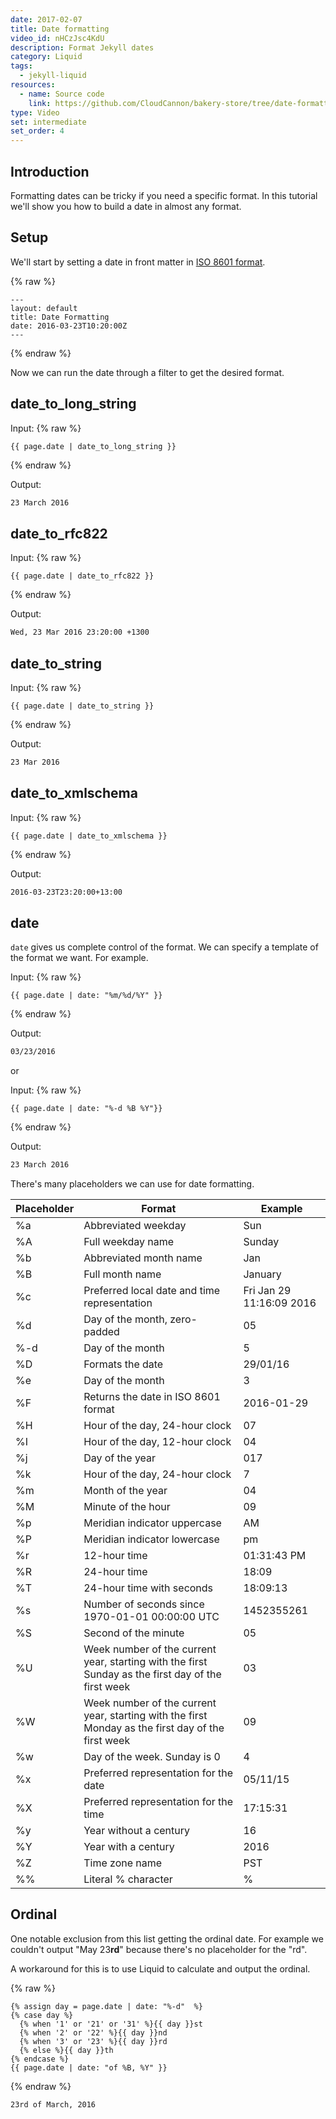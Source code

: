 ```yaml
---
date: 2017-02-07
title: Date formatting
video_id: nHCzJsc4KdU
description: Format Jekyll dates
category: Liquid
tags:
  - jekyll-liquid
resources:
  - name: Source code
    link: https://github.com/CloudCannon/bakery-store/tree/date-formatting
type: Video
set: intermediate
set_order: 4
---
```

## Introduction

Formatting dates can be tricky if you need a specific format. In this tutorial we'll show you how to build a date in almost any format.

## Setup

We'll start by setting a date in front matter in [ISO 8601 format](http://www.iso.org/iso/home/standards/iso8601.htm).

{% raw %}
~~~liquid
---
layout: default
title: Date Formatting
date: 2016-03-23T10:20:00Z
---
~~~
{% endraw %}

Now we can run the date through a filter to get the desired format.

## date_to_long_string

Input:
{% raw %}
~~~liquid
{{ page.date | date_to_long_string }}
~~~
{% endraw %}

Output:
~~~html
23 March 2016
~~~

## date_to_rfc822

Input:
{% raw %}
~~~liquid
{{ page.date | date_to_rfc822 }}
~~~
{% endraw %}

Output:
~~~html
Wed, 23 Mar 2016 23:20:00 +1300
~~~

## date_to_string

Input:
{% raw %}
~~~liquid
{{ page.date | date_to_string }}
~~~
{% endraw %}

Output:
~~~html
23 Mar 2016
~~~

## date_to_xmlschema

Input:
{% raw %}
~~~liquid
{{ page.date | date_to_xmlschema }}
~~~
{% endraw %}

Output:
~~~html
2016-03-23T23:20:00+13:00
~~~


## date

`date` gives us complete control of the format. We can specify a template of the format we want. For example.

Input:
{% raw %}
~~~liquid
{{ page.date | date: "%m/%d/%Y" }}
~~~
{% endraw %}

Output:
~~~html
03/23/2016
~~~

or

Input:
{% raw %}
~~~liquid
{{ page.date | date: "%-d %B %Y"}}
~~~
{% endraw %}

Output:
~~~html
23 March 2016
~~~

There's many placeholders we can use for date formatting.
<table>
	<thead>
		<tr>
			<th>Placeholder</th>
			<th>
				Format
			</th>
      <th>
				Example
			</th>
		</tr>
	</thead>
	<tbody>
    <tr>
      <td>%a</td>
      <td>Abbreviated weekday</td>
      <td>Sun</td>
    </tr>
    <tr>
      <td>%A</td>
      <td>Full weekday name</td>
      <td>Sunday</td>
    </tr>
    <tr>
      <td>%b</td>
      <td>Abbreviated month name</td>
      <td>Jan</td>
    </tr>
    <tr>
      <td>%B</td>
      <td>Full month name</td>
      <td>January</td>
    </tr>
    <tr>
      <td>%c</td>
      <td>Preferred local date and time representation</td>
      <td>Fri Jan 29 11:16:09 2016</td>
    </tr>
    <tr>
      <td>%d</td>
      <td>Day of the month, zero-padded</td>
      <td>05</td>
    </tr>
    <tr>
      <td>%-d</td>
      <td>Day of the month</td>
      <td>5</td>
    </tr>
    <tr>
      <td>%D</td>
      <td>Formats the date</td>
      <td>29/01/16</td>
    </tr>
    <tr>
      <td>%e</td>
      <td>Day of the month</td>
      <td>3</td>
    </tr>
    <tr>
      <td>%F</td>
      <td>Returns the date in ISO 8601 format</td>
      <td>2016-01-29</td>
    </tr>
    <tr>
      <td>%H</td>
      <td>Hour of the day, 24-hour clock</td>
      <td>07</td>
    </tr>
    <tr>
      <td>%I</td>
      <td>Hour of the day, 12-hour clock</td>
      <td>04</td>
    </tr>
    <tr>
      <td>%j</td>
      <td>Day of the year</td>
      <td>017</td>
    </tr>
    <tr>
      <td>%k</td>
      <td>Hour of the day, 24-hour clock</td>
      <td>7</td>
    </tr>
    <tr>
      <td>%m</td>
      <td>Month of the year</td>
      <td>04</td>
    </tr>
    <tr>
      <td>%M</td>
      <td>Minute of the hour</td>
      <td>09</td>
    </tr>
    <tr>
      <td>%p</td>
      <td>Meridian indicator uppercase</td>
      <td>AM</td>
    </tr>
    <tr>
      <td>%P</td>
      <td>Meridian indicator lowercase</td>
      <td>pm</td>
    </tr>
    <tr>
      <td>%r</td>
      <td>12-hour time</td>
      <td>01:31:43 PM</td>
    </tr>
    <tr>
      <td>%R</td>
      <td>24-hour time</td>
      <td>18:09</td>
    </tr>
    <tr>
      <td>%T</td>
      <td>24-hour time with seconds</td>
      <td>18:09:13</td>
    </tr>
    <tr>
      <td>%s</td>
      <td>Number of seconds since 1970-01-01 00:00:00 UTC</td>
      <td>1452355261</td>
    </tr>
    <tr>
      <td>%S</td>
      <td>Second of the minute</td>
      <td>05</td>
    </tr>
    <tr>
      <td>%U</td>
      <td>Week number of the current year, starting with the first Sunday as the first day of the first week</td>
      <td>03</td>
    </tr>
    <tr>
      <td>%W</td>
      <td>Week number of the current year, starting with the first Monday as the first day of the first week</td>
      <td>09</td>
    </tr>
    <tr>
      <td>%w</td>
      <td>Day of the week. Sunday is 0</td>
      <td>4</td>
    </tr>
    <tr>
      <td>%x</td>
      <td>Preferred representation for the date</td>
      <td>05/11/15</td>
    </tr>
    <tr>
      <td>%X</td>
      <td>Preferred representation for the time</td>
      <td>17:15:31</td>
    </tr>
    <tr>
      <td>%y</td>
      <td>Year without a century</td>
      <td>16</td>
    </tr>
    <tr>
      <td>%Y</td>
      <td>Year with a century</td>
      <td>2016</td>
    </tr>
    <tr>
      <td>%Z</td>
      <td>Time zone name</td>
      <td>PST</td>
    </tr>
    <tr>
      <td>%%</td>
      <td>Literal % character</td>
      <td>%</td>
    </tr>
  </tbody>
</table>

## Ordinal

One notable exclusion from this list getting the ordinal date. For example we couldn't output "May 23**rd**" because there's no placeholder for the "rd".

A workaround for this is to use Liquid to calculate and output the ordinal.

{% raw %}
~~~liquid
{% assign day = page.date | date: "%-d"  %}
{% case day %}
  {% when '1' or '21' or '31' %}{{ day }}st
  {% when '2' or '22' %}{{ day }}nd
  {% when '3' or '23' %}{{ day }}rd
  {% else %}{{ day }}th
{% endcase %}
{{ page.date | date: "of %B, %Y" }}
~~~
{% endraw %}

~~~html
23rd of March, 2016
~~~
